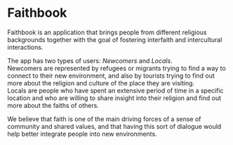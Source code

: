 # Faithbook

Faithbook is an application that brings people from different religious backgrounds together with the goal of fostering interfaith and intercultural interactions. 

The app has two types of users: *Newcomers* and *Locals*.  
Newcomers are represented by refugees or migrants trying to find a way to connect to their new environment, and also by tourists trying to find out more about the religion and culture of the place they are visiting.  
Locals are people who have spent an extensive period of time in a specific location and who are willing to share insight into their religion and find out more about the faiths of others.

We believe that faith is one of the main driving forces of a sense of community and shared values, and that having this sort of dialogue would help better integrate people into new environments. 
